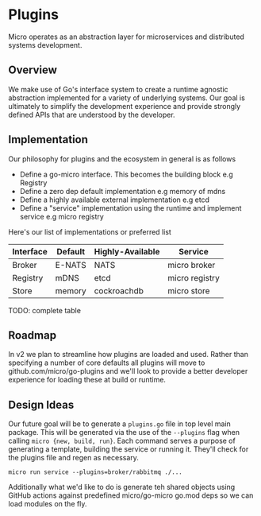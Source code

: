 # Plugins

Micro operates as an abstraction layer for microservices and distributed systems development.

## Overview 

We make use of Go's interface system to create a runtime agnostic abstraction 
implemented for a variety of underlying systems. Our goal is ultimately to simplify the development 
experience and provide strongly defined APIs that are understood by the developer.

## Implementation

Our philosophy for plugins and the ecosystem in general is as follows

- Define a go-micro interface. This becomes the building block e.g Registry
- Define a zero dep default implementation e.g memory of mdns
- Define a highly available external implementation e.g etcd
- Define a "service" implementation using the runtime and implement service e.g micro registry


Here's our list of implementations or preferred list

Interface | Default | Highly-Available | Service
--------- | ------- | ---------------- | -------
Broker | E-NATS | NATS | micro broker
Registry | mDNS | etcd | micro registry
Store | memory | cockroachdb | micro store

TODO: complete table

## Roadmap

In v2 we plan to streamline how plugins are loaded and used. Rather than specifying a number of core defaults 
all plugins will move to github.com/micro/go-plugins and we'll look to provide a better developer experience 
for loading these at build or runtime.

## Design Ideas

Our future goal will be to generate a `plugins.go` file in top level main package. This will be generated 
via the use of the `--plugins` flag when calling `micro {new, build, run}`. Each command serves a 
purpose of generating a template, building the service or running it. They'll check for 
the plugins file and regen as necessary.

```
micro run service --plugins=broker/rabbitmq ./...
```

Additionally what we'd like to do is generate teh shared objects using GitHub actions against predefined micro/go-micro go.mod deps 
so we can load modules on the fly.
